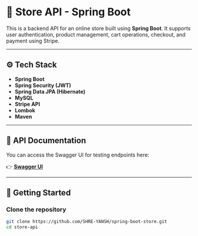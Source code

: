 # 🛒 Store API - Spring Boot

This is a backend API for an online store built using **Spring Boot**. It supports user authentication, product management, cart operations, checkout, and payment using Stripe.

---

## ⚙️ Tech Stack

- **Spring Boot**
- **Spring Security (JWT)**
- **Spring Data JPA (Hibernate)**
- **MySQL**
- **Stripe API**
- **Lombok**
- **Maven**

---

## 📄 API Documentation

You can access the Swagger UI for testing endpoints here:

👉 [**Swagger UI**](http://localhost:8080/swagger-ui/index.html) 

---

## 🚀 Getting Started

### Clone the repository
```bash
git clone https://github.com/SHRE-YANSH/spring-boot-store.git
cd store-api
